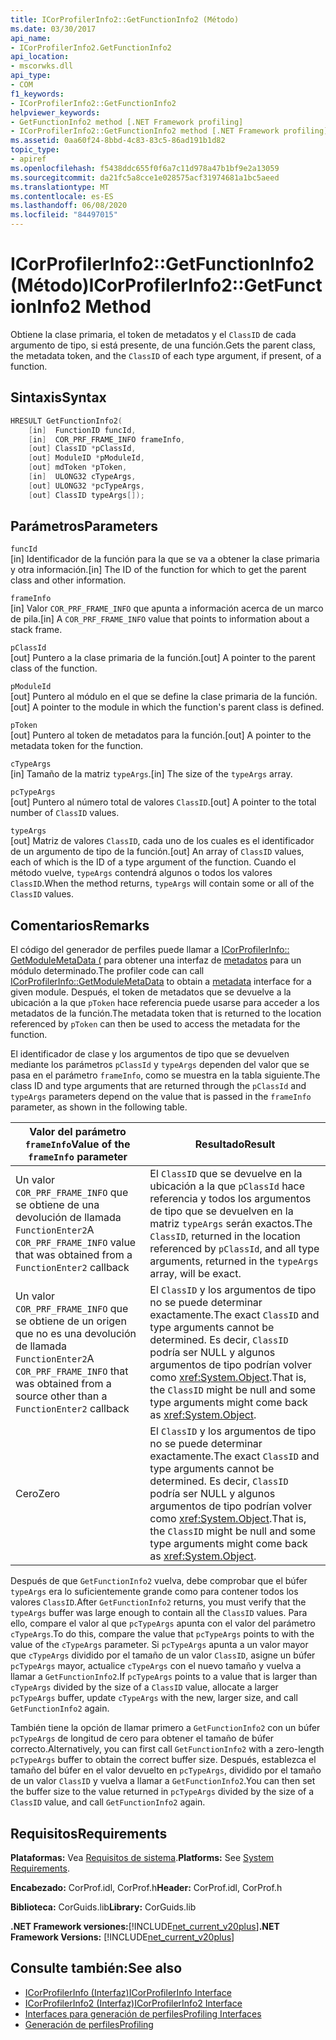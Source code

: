 ```yaml
---
title: ICorProfilerInfo2::GetFunctionInfo2 (Método)
ms.date: 03/30/2017
api_name:
- ICorProfilerInfo2.GetFunctionInfo2
api_location:
- mscorwks.dll
api_type:
- COM
f1_keywords:
- ICorProfilerInfo2::GetFunctionInfo2
helpviewer_keywords:
- GetFunctionInfo2 method [.NET Framework profiling]
- ICorProfilerInfo2::GetFunctionInfo2 method [.NET Framework profiling]
ms.assetid: 0aa60f24-8bbd-4c83-83c5-86ad191b1d82
topic_type:
- apiref
ms.openlocfilehash: f5438ddc655f0f6a7c11d978a47b1bf9e2a13059
ms.sourcegitcommit: da21fc5a8cce1e028575acf31974681a1bc5aeed
ms.translationtype: MT
ms.contentlocale: es-ES
ms.lasthandoff: 06/08/2020
ms.locfileid: "84497015"
---
```

# <a name="icorprofilerinfo2getfunctioninfo2-method"></a><span data-ttu-id="b2c3e-102">ICorProfilerInfo2::GetFunctionInfo2 (Método)</span><span class="sxs-lookup"><span data-stu-id="b2c3e-102">ICorProfilerInfo2::GetFunctionInfo2 Method</span></span>
<span data-ttu-id="b2c3e-103">Obtiene la clase primaria, el token de metadatos y el `ClassID` de cada argumento de tipo, si está presente, de una función.</span><span class="sxs-lookup"><span data-stu-id="b2c3e-103">Gets the parent class, the metadata token, and the `ClassID` of each type argument, if present, of a function.</span></span>  
  
## <a name="syntax"></a><span data-ttu-id="b2c3e-104">Sintaxis</span><span class="sxs-lookup"><span data-stu-id="b2c3e-104">Syntax</span></span>  
  
```cpp  
HRESULT GetFunctionInfo2(  
    [in]  FunctionID funcId,  
    [in]  COR_PRF_FRAME_INFO frameInfo,  
    [out] ClassID *pClassId,  
    [out] ModuleID *pModuleId,  
    [out] mdToken *pToken,  
    [in]  ULONG32 cTypeArgs,  
    [out] ULONG32 *pcTypeArgs,  
    [out] ClassID typeArgs[]);  
```  
  
## <a name="parameters"></a><span data-ttu-id="b2c3e-105">Parámetros</span><span class="sxs-lookup"><span data-stu-id="b2c3e-105">Parameters</span></span>  
 `funcId`  
 <span data-ttu-id="b2c3e-106">[in] Identificador de la función para la que se va a obtener la clase primaria y otra información.</span><span class="sxs-lookup"><span data-stu-id="b2c3e-106">[in] The ID of the function for which to get the parent class and other information.</span></span>  
  
 `frameInfo`  
 <span data-ttu-id="b2c3e-107">[in] Valor `COR_PRF_FRAME_INFO` que apunta a información acerca de un marco de pila.</span><span class="sxs-lookup"><span data-stu-id="b2c3e-107">[in] A `COR_PRF_FRAME_INFO` value that points to information about a stack frame.</span></span>  
  
 `pClassId`  
 <span data-ttu-id="b2c3e-108">[out] Puntero a la clase primaria de la función.</span><span class="sxs-lookup"><span data-stu-id="b2c3e-108">[out] A pointer to the parent class of the function.</span></span>  
  
 `pModuleId`  
 <span data-ttu-id="b2c3e-109">[out] Puntero al módulo en el que se define la clase primaria de la función.</span><span class="sxs-lookup"><span data-stu-id="b2c3e-109">[out] A pointer to the module in which the function's parent class is defined.</span></span>  
  
 `pToken`  
 <span data-ttu-id="b2c3e-110">[out] Puntero al token de metadatos para la función.</span><span class="sxs-lookup"><span data-stu-id="b2c3e-110">[out] A pointer to the metadata token for the function.</span></span>  
  
 `cTypeArgs`  
 <span data-ttu-id="b2c3e-111">[in] Tamaño de la matriz `typeArgs`.</span><span class="sxs-lookup"><span data-stu-id="b2c3e-111">[in] The size of the `typeArgs` array.</span></span>  
  
 `pcTypeArgs`  
 <span data-ttu-id="b2c3e-112">[out] Puntero al número total de valores `ClassID`.</span><span class="sxs-lookup"><span data-stu-id="b2c3e-112">[out] A pointer to the total number of `ClassID` values.</span></span>  
  
 `typeArgs`  
 <span data-ttu-id="b2c3e-113">[out] Matriz de valores `ClassID`, cada uno de los cuales es el identificador de un argumento de tipo de la función.</span><span class="sxs-lookup"><span data-stu-id="b2c3e-113">[out] An array of `ClassID` values, each of which is the ID of a type argument of the function.</span></span> <span data-ttu-id="b2c3e-114">Cuando el método vuelve, `typeArgs` contendrá algunos o todos los valores `ClassID`.</span><span class="sxs-lookup"><span data-stu-id="b2c3e-114">When the method returns, `typeArgs` will contain some or all of the `ClassID` values.</span></span>  
  
## <a name="remarks"></a><span data-ttu-id="b2c3e-115">Comentarios</span><span class="sxs-lookup"><span data-stu-id="b2c3e-115">Remarks</span></span>  
 <span data-ttu-id="b2c3e-116">El código del generador de perfiles puede llamar a [ICorProfilerInfo:: GetModuleMetaData (](icorprofilerinfo-getmodulemetadata-method.md) para obtener una interfaz de [metadatos](../metadata/index.md) para un módulo determinado.</span><span class="sxs-lookup"><span data-stu-id="b2c3e-116">The profiler code can call [ICorProfilerInfo::GetModuleMetaData](icorprofilerinfo-getmodulemetadata-method.md) to obtain a [metadata](../metadata/index.md) interface for a given module.</span></span> <span data-ttu-id="b2c3e-117">Después, el token de metadatos que se devuelve a la ubicación a la que `pToken` hace referencia puede usarse para acceder a los metadatos de la función.</span><span class="sxs-lookup"><span data-stu-id="b2c3e-117">The metadata token that is returned to the location referenced by `pToken` can then be used to access the metadata for the function.</span></span>  
  
 <span data-ttu-id="b2c3e-118">El identificador de clase y los argumentos de tipo que se devuelven mediante los parámetros `pClassId` y `typeArgs` dependen del valor que se pasa en el parámetro `frameInfo`, como se muestra en la tabla siguiente.</span><span class="sxs-lookup"><span data-stu-id="b2c3e-118">The class ID and type arguments that are returned through the `pClassId` and `typeArgs` parameters depend on the value that is passed in the `frameInfo` parameter, as shown in the following table.</span></span>  
  
|<span data-ttu-id="b2c3e-119">Valor del parámetro `frameInfo`</span><span class="sxs-lookup"><span data-stu-id="b2c3e-119">Value of the `frameInfo` parameter</span></span>|<span data-ttu-id="b2c3e-120">Resultado</span><span class="sxs-lookup"><span data-stu-id="b2c3e-120">Result</span></span>|  
|----------------------------------------|------------|  
|<span data-ttu-id="b2c3e-121">Un valor `COR_PRF_FRAME_INFO` que se obtiene de una devolución de llamada `FunctionEnter2`</span><span class="sxs-lookup"><span data-stu-id="b2c3e-121">A `COR_PRF_FRAME_INFO` value that was obtained from a `FunctionEnter2` callback</span></span>|<span data-ttu-id="b2c3e-122">El `ClassID` que se devuelve en la ubicación a la que `pClassId` hace referencia y todos los argumentos de tipo que se devuelven en la matriz `typeArgs` serán exactos.</span><span class="sxs-lookup"><span data-stu-id="b2c3e-122">The `ClassID`, returned in the location referenced by `pClassId`, and all type arguments, returned in the `typeArgs` array, will be exact.</span></span>|  
|<span data-ttu-id="b2c3e-123">Un valor `COR_PRF_FRAME_INFO` que se obtiene de un origen que no es una devolución de llamada `FunctionEnter2`</span><span class="sxs-lookup"><span data-stu-id="b2c3e-123">A `COR_PRF_FRAME_INFO` that was obtained from a source other than a `FunctionEnter2` callback</span></span>|<span data-ttu-id="b2c3e-124">El `ClassID` y los argumentos de tipo no se puede determinar exactamente.</span><span class="sxs-lookup"><span data-stu-id="b2c3e-124">The exact `ClassID` and type arguments cannot be determined.</span></span> <span data-ttu-id="b2c3e-125">Es decir, `ClassID` podría ser NULL y algunos argumentos de tipo podrían volver como <xref:System.Object>.</span><span class="sxs-lookup"><span data-stu-id="b2c3e-125">That is, the `ClassID` might be null and some type arguments might come back as <xref:System.Object>.</span></span>|  
|<span data-ttu-id="b2c3e-126">Cero</span><span class="sxs-lookup"><span data-stu-id="b2c3e-126">Zero</span></span>|<span data-ttu-id="b2c3e-127">El `ClassID` y los argumentos de tipo no se puede determinar exactamente.</span><span class="sxs-lookup"><span data-stu-id="b2c3e-127">The exact `ClassID` and type arguments cannot be determined.</span></span> <span data-ttu-id="b2c3e-128">Es decir, `ClassID` podría ser NULL y algunos argumentos de tipo podrían volver como <xref:System.Object>.</span><span class="sxs-lookup"><span data-stu-id="b2c3e-128">That is, the `ClassID` might be null and some type arguments might come back as <xref:System.Object>.</span></span>|  
  
 <span data-ttu-id="b2c3e-129">Después de que `GetFunctionInfo2` vuelva, debe comprobar que el búfer `typeArgs` era lo suficientemente grande como para contener todos los valores `ClassID`.</span><span class="sxs-lookup"><span data-stu-id="b2c3e-129">After `GetFunctionInfo2` returns, you must verify that the `typeArgs` buffer was large enough to contain all the `ClassID` values.</span></span> <span data-ttu-id="b2c3e-130">Para ello, compare el valor al que `pcTypeArgs` apunta con el valor del parámetro `cTypeArgs`.</span><span class="sxs-lookup"><span data-stu-id="b2c3e-130">To do this, compare the value that `pcTypeArgs` points to with the value of the `cTypeArgs` parameter.</span></span> <span data-ttu-id="b2c3e-131">Si `pcTypeArgs` apunta a un valor mayor que `cTypeArgs` dividido por el tamaño de un valor `ClassID`, asigne un búfer `pcTypeArgs` mayor, actualice `cTypeArgs` con el nuevo tamaño y vuelva a llamar a `GetFunctionInfo2`.</span><span class="sxs-lookup"><span data-stu-id="b2c3e-131">If `pcTypeArgs` points to a value that is larger than `cTypeArgs` divided by the size of a `ClassID` value, allocate a larger `pcTypeArgs` buffer, update `cTypeArgs` with the new, larger size, and call `GetFunctionInfo2` again.</span></span>  
  
 <span data-ttu-id="b2c3e-132">También tiene la opción de llamar primero a `GetFunctionInfo2` con un búfer `pcTypeArgs` de longitud de cero para obtener el tamaño de búfer correcto.</span><span class="sxs-lookup"><span data-stu-id="b2c3e-132">Alternatively, you can first call `GetFunctionInfo2` with a zero-length `pcTypeArgs` buffer to obtain the correct buffer size.</span></span> <span data-ttu-id="b2c3e-133">Después, establezca el tamaño del búfer en el valor devuelto en `pcTypeArgs`, dividido por el tamaño de un valor `ClassID` y vuelva a llamar a `GetFunctionInfo2`.</span><span class="sxs-lookup"><span data-stu-id="b2c3e-133">You can then set the buffer size to the value returned in `pcTypeArgs` divided by the size of a `ClassID` value, and call `GetFunctionInfo2` again.</span></span>  
  
## <a name="requirements"></a><span data-ttu-id="b2c3e-134">Requisitos</span><span class="sxs-lookup"><span data-stu-id="b2c3e-134">Requirements</span></span>  
 <span data-ttu-id="b2c3e-135">**Plataformas:** Vea [Requisitos de sistema](../../get-started/system-requirements.md).</span><span class="sxs-lookup"><span data-stu-id="b2c3e-135">**Platforms:** See [System Requirements](../../get-started/system-requirements.md).</span></span>  
  
 <span data-ttu-id="b2c3e-136">**Encabezado:** CorProf.idl, CorProf.h</span><span class="sxs-lookup"><span data-stu-id="b2c3e-136">**Header:** CorProf.idl, CorProf.h</span></span>  
  
 <span data-ttu-id="b2c3e-137">**Biblioteca:** CorGuids.lib</span><span class="sxs-lookup"><span data-stu-id="b2c3e-137">**Library:** CorGuids.lib</span></span>  
  
 <span data-ttu-id="b2c3e-138">**.NET Framework versiones:**[!INCLUDE[net_current_v20plus](../../../../includes/net-current-v20plus-md.md)]</span><span class="sxs-lookup"><span data-stu-id="b2c3e-138">**.NET Framework Versions:** [!INCLUDE[net_current_v20plus](../../../../includes/net-current-v20plus-md.md)]</span></span>  
  
## <a name="see-also"></a><span data-ttu-id="b2c3e-139">Consulte también:</span><span class="sxs-lookup"><span data-stu-id="b2c3e-139">See also</span></span>

- [<span data-ttu-id="b2c3e-140">ICorProfilerInfo (Interfaz)</span><span class="sxs-lookup"><span data-stu-id="b2c3e-140">ICorProfilerInfo Interface</span></span>](icorprofilerinfo-interface.md)
- [<span data-ttu-id="b2c3e-141">ICorProfilerInfo2 (Interfaz)</span><span class="sxs-lookup"><span data-stu-id="b2c3e-141">ICorProfilerInfo2 Interface</span></span>](icorprofilerinfo2-interface.md)
- [<span data-ttu-id="b2c3e-142">Interfaces para generación de perfiles</span><span class="sxs-lookup"><span data-stu-id="b2c3e-142">Profiling Interfaces</span></span>](profiling-interfaces.md)
- [<span data-ttu-id="b2c3e-143">Generación de perfiles</span><span class="sxs-lookup"><span data-stu-id="b2c3e-143">Profiling</span></span>](index.md)
